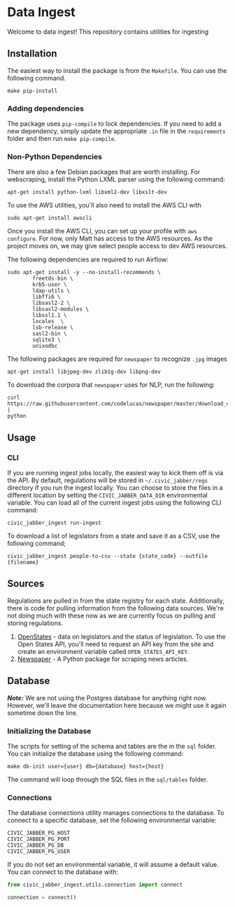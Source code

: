 # Data Ingest

Welcome to data ingest! This repository contains utilities for ingesting

## Installation

The easiest way to install the package is from the `Makefile`. You can use the following
command.

```
make pip-install
```


### Adding dependencies

The package uses `pip-compile` to lock dependencies. If you need to add a new
dependency, simply update the appropriate `.in` file in the `requirements` folder and
then run `make pip-compile`.

### Non-Python Dependencies

There are also a few Debian packages that are worth installing. For webscraping,
install the Python LXML parser using the following command:

```
apt-get install python-lxml libxml2-dev libxslt-dev
```

To use the AWS utilities, you'll also need to install the AWS CLI with
```
sudo apt-get install awscli
```

Once you install the AWS CLI, you can set up your profile with `aws configure`. For now,
only Matt has access to the AWS resources. As the project moves on, we may give select
people access to dev AWS resources.

The following dependencies are required to run Airflow:

```
sudo apt-get install -y --no-install-recommends \
        freetds-bin \
        krb5-user \
        ldap-utils \
        libffi6 \
        libsasl2-2 \
        libsasl2-modules \
        libssl1.1 \
        locales  \
        lsb-release \
        sasl2-bin \
        sqlite3 \
        unixodbc
```

The following packages are required for `newspaper` to recognize `.jpg` images
```
apt-get install libjpeg-dev zlib1g-dev libpng-dev
```

To download the corpora that `newspaper` uses for NLP, run the following:
```
curl https://raw.githubusercontent.com/codelucas/newspaper/master/download_corpora.py |
python
```
## Usage

### CLI

If you are running ingest jobs locally, the easiest way to kick them off is via the API.
By default, regulations will be stored in `~/.civic_jabber/regs` directory if you
run the ingest locally. You can choose to store the files in a different location by
setting the `CIVIC_JABBER_DATA_DIR` environmental variable.
You can load all of the current ingest jobs using the following CLI command:

```
civic_jabber_ingest run-ingest
```

To download a list of legislators from a state and save it as a CSV, use the following
command;

```
civic_jabber_ingest people-to-csv --state {state_code} --outfile {filename}
```

## Sources

Regulations are pulled in from the state registry for each state. Additionally, there
is code for pulling information from the following data sources. We're not doing much
with these now as we are currently focus on pulling and storing regulations.

1. [OpenStates](https://openstates.org) - data on legislators and the status of legislation. To use the Open States API, you'll need to request an API key from the site and create an environment variable called `OPEN_STATES_API_KEY`.
2. [Newspaper](https://newspaper.readthedocs.io) - A Python package for scraping news
   articles.

## Database

***Note:*** We are not using the Postgres database for anything right now. However,
we'll leave the documentation here because we might use it again sometime down the line.

### Initializing the Database

The scripts for setting of the schema and tables are the in the `sql` folder. You can
initialize the database using the following command:

```
make db-init user={user} db={database} host={host}
```

The command will loop through the SQL files in the `sql/tables` folder.

### Connections

The database connections utility manages connections to the database. To connect to a
specific database, set the following environmental variable:

```
CIVIC_JABBER_PG_HOST
CIVIC_JABBER_PG_PORT
CIVIC_JABBER_PG_DB
CIVIC_JABBER_PG_USER
```

If you do not set an environmental variable, it will assume a default value. You can
connect to the database with:

```python
from civic_jabber_ingest.utils.connection import connect

connection = connect()

```
